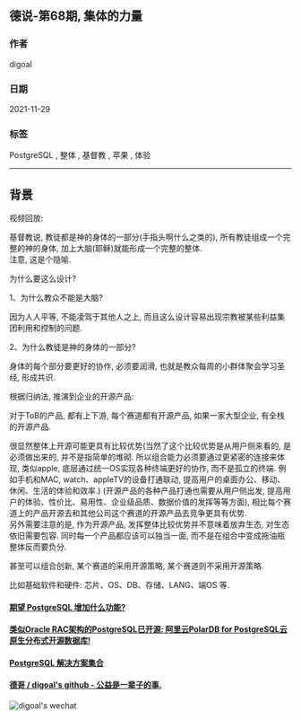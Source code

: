 ## 德说-第68期, 集体的力量   
                
### 作者                
digoal                
                
### 日期                
2021-11-29               
                
### 标签             
PostgreSQL , 整体 , 基督教 , 苹果 , 体验            
              
----              
              
## 背景              
视频回放:     
  
基督教说, 教徒都是神的身体的一部分(手指头啊什么之类的), 所有教徒组成一个完整的神的身体, 加上大脑(耶稣)就能形成一个完整的整体.   
注意, 这是个隐喻.    
  
为什么要这么设计?    
  
1、为什么教众不能是大脑?  
  
因为人人平等, 不能凌驾于其他人之上, 而且这么设计容易出现宗教被某些利益集团利用和控制的问题.    
  
2、为什么教徒是神的身体的一部分?  
  
身体的每个部分要更好的协作, 必须要润滑, 也就是教众每周的小群体聚会学习圣经, 形成共识.   
  
根据归纳法, 推演到企业的开源产品:  
  
对于ToB的产品, 都有上下游, 每个赛道都有开源产品, 如果一家大型企业, 有全栈的开源产品.   
  
很显然整体上开源可能更具有比较优势(当然了这个比较优势是从用户侧来看的, 是必须做出来的, 并不是指简单的堆砌. 所以组合能力必须要通过更紧密的连接来体现, 类似apple, 底层通过统一OS实现各种终端更好的协作, 而不是孤立的终端. 例如手机和MAC, watch、appleTV的设备打通联动, 提高用户的桌面办公、移动、休闲、生活的体验和效率.) (开源产品的各种产品打通也需要从用户侧出发, 提高用户的体验、性价比、易用性、企业级品质、数据价值的发挥等等方面), 相比每个赛道上的产品开源去和其他公司这个赛道的开源产品去竞争更具有优势.   
另外需要注意的是, 作为开源产品, 发挥整体比较优势并不意味着放弃生态, 对生态依旧需要包容. 同时每一个产品都应该可以独当一面, 而不是在组合中变成拖油瓶整体反而要负分.    
  
甚至可以组合创新, 某个赛道的采用开源策略, 某个赛道则不采用开源策略.   
  
比如基础软件和硬件: 芯片、OS、DB、存储、LANG、端OS 等.    
  
  
#### [期望 PostgreSQL 增加什么功能?](https://github.com/digoal/blog/issues/76 "269ac3d1c492e938c0191101c7238216")
  
  
#### [类似Oracle RAC架构的PostgreSQL已开源: 阿里云PolarDB for PostgreSQL云原生分布式开源数据库!](https://github.com/ApsaraDB/PolarDB-for-PostgreSQL "57258f76c37864c6e6d23383d05714ea")
  
  
#### [PostgreSQL 解决方案集合](https://yq.aliyun.com/topic/118 "40cff096e9ed7122c512b35d8561d9c8")
  
  
#### [德哥 / digoal's github - 公益是一辈子的事.](https://github.com/digoal/blog/blob/master/README.md "22709685feb7cab07d30f30387f0a9ae")
  
  
![digoal's wechat](../pic/digoal_weixin.jpg "f7ad92eeba24523fd47a6e1a0e691b59")
  
